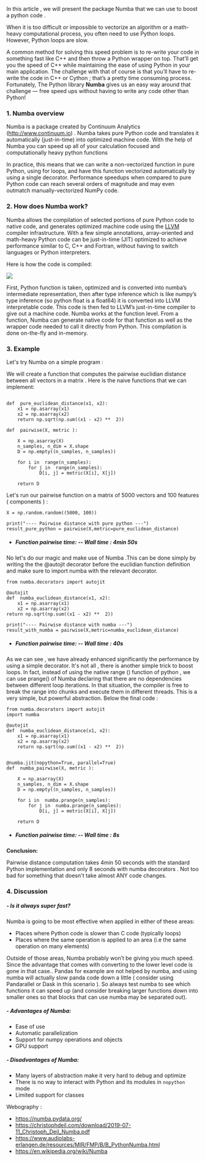 In this article , we will present the package Numba that we can use to boost a python code .

When it is  too difficult or impossible to vectorize an  algorithm or a math-heavy computational process,  you often need to use Python loops. However, Python loops are slow. 

A common method for solving this speed problem is to re-write your code in something fast like C++ and then throw a Python wrapper on top. That’ll get you the speed of C++ while maintaining the ease of using Python in your main application.
The challenge with that of course is that you’ll have to re-write the code in C++ or Cython ; that’s a pretty time consuming process.
Fortunately, The Python library  **Numba** gives us an easy way around that challenge — free speed ups without having to write any code other than Python!


### 1. Numba overview

Numba is a package created by Continuum Analytics (http://www.continuum.io) . Numba takes pure Python code and translates it automatically (just-in-time) into optimized machine code. With the help of Numba you can speed up all of your calculation focused and computationally heavy python functions

In practice, this means that we can write a non-vectorized function in pure Python, using for loops, and have this function vectorized automatically by using a single decorator. Performance speedups when compared to pure Python code can reach several orders of magnitude and may even outmatch manually-vectorized NumPy code. 

### 2.  How does Numba work?

Numba allows the compilation of selected portions of pure Python code to native code, and generates optimized machine code using the  [LLVM](http://llvm.org/)  compiler infrastructure.
With a few simple annotations, array-oriented and math-heavy Python code can be just-in-time (JIT) optimized to achieve performance similar to C, C++ and Fortran, without having to switch languages or Python interpreters.


Here is how the code is compiled:

![](https://raw.githubusercontent.com/ContinuumIO/gtc2017-numba/6ddaeec9baecf07df1a22e3e685d5f6e3b4f33d9/img/numba_flowchart.png)

First, Python function is taken, optimized and is converted into numba’s intermediate representation, then after type inference which is like numpy’s type inference (so python float is a float64) it is converted into LLVM interpretable code. This code is then fed to LLVM’s just-in-time compiler to give out a machine code.
Numba works at the function level. From a function, Numba can generate native code for that function as well as the wrapper code needed to call it directly from Python. This compilation is done on-the-fly and in-memory.

### 3.  Example 

Let's try Numba on a simple program : 

We will create a function that computes the pairwise euclidian distance between all vectors in a matrix . Here is the naive functions that we can implement:
````

def  pure_euclidean_distance(x1, x2):
	x1 = np.asarray(x1)
	x2 = np.asarray(x2)
	return np.sqrt(np.sum((x1 - x2) **  2))

def  pairwise(X, metric ):

	X = np.asarray(X)
	n_samples, n_dim = X.shape
	D = np.empty((n_samples, n_samples))

	for i in  range(n_samples):
		for j in  range(n_samples):
			D[i, j] = metric(X[i], X[j])
	  
	return D
````


Let's run our pairwise function on a matrix of 5000 vectors and 100 features ( components )  :
````
X = np.random.random((5000, 100)) 

print("---- Pairwise distance with pure python ---")
result_pure_python = pairwise(X,metric=pure_euclidean_distance)
````

 - #####  Function pairwise time: -- Wall time :  4min 50s ####

No let's do our magic and make use of Numba .This can be done simply by writing the the @autojit decorator before the euclidian function definition and make sure to import numba with the relevant decorator.

````
from numba.decorators import autojit

@autojit
def  numba_euclidean_distance(x1, x2):
	x1 = np.asarray(x1)
	x2 = np.asarray(x2)
return np.sqrt(np.sum((x1 - x2) **  2))

print("---- Pairwise distance with numba ---")
result_with_numba = pairwise(X,metric=numba_euclidean_distance)
````
 - #####  Function pairwise time: -- Wall time :  40s ####

As we can see , we have already enhanced significantly the performance by using a simple decorator.
It's not all , there is another simple trick to boost loops. In fact, instead of using the native  range () function of python , we can use prange() of Numba  declaring that there are no dependencies between different loop iterations. In that situation, the compiler is free to break the range into chunks and execute them in different threads. This is a very simple, but powerful abstraction. Below the final code : 
````
from numba.decorators import autojit
import numba

@autojit
def  numba_euclidean_distance(x1, x2):
    x1 = np.asarray(x1)
    x2 = np.asarray(x2)
    return np.sqrt(np.sum((x1 - x2) **  2))


@numba.jit(nopython=True, parallel=True)
def  numba_pairwise(X, metric ):

    X = np.asarray(X)
    n_samples, n_dim = X.shape
    D = np.empty((n_samples, n_samples))

    for i in  numba.prange(n_samples):
        for j in  numba.prange(n_samples):
            D[i, j] = metric(X[i], X[j])
 
    return D
````
 - #####  Function pairwise time: -- Wall time :  8s  ####

**Conclusion:** 

Pairwise distance computation takes 4min 50 seconds with the standard Python implementation and only 8 seconds with numba decorators . Not too bad for something that doesn't take almost ANY code changes.

###  4. Discussion

#####  - Is it always super fast?

Numba is going to be most effective when applied in either of these areas:

-   Places where Python code is slower than C code (typically loops)
-   Places where the same operation is applied to an area (i.e the same operation on many elements)

Outside of those areas, Numba probably won’t be giving you much speed. Since the advantage that comes with converting to the lower level code is gone in that case.. Pandas for example are not helped by numba, and using numba will actually slow panda code down a little ( consider using Pandarallel or Dask in this scenario ). So always test numba to see which functions it can speed up (and consider breaking larger functions down into smaller ones so that blocks that can use numba may be separated out).



##### -  Advantages of Numba:

-   Ease of use
-   Automatic parallelization
-   Support for numpy operations and objects
-   GPU support

##### - Disadvantages of Numba:

-   Many layers of abstraction make it very hard to debug and optimize
-   There is no way to interact with Python and its modules in  `nopython`  mode
-   Limited support for classes







Webography : 

- https://numba.pydata.org/
- https://christophdeil.com/download/2019-07-11_Christoph_Deil_Numba.pdf
- https://www.audiolabs-erlangen.de/resources/MIR/FMP/B/B_PythonNumba.html
- https://en.wikipedia.org/wiki/Numba
